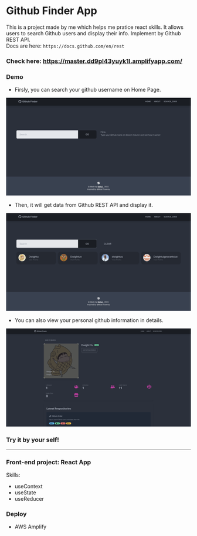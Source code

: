 # Github Finder App

This is a project made by me which helps me pratice react skills. It allows users to search Github users and display their info. Implement by Github REST API. <br/>
Docs are here: `https://docs.github.com/en/rest`

### Check here: https://master.dd9pl43yuyk1l.amplifyapp.com/

### Demo
- Firsly, you can search your github username on Home Page.
<img src="https://github.com/Dwightu/Github-finder/blob/master/public/Github_finder_demo.png" width="800px">

- Then, it will get data from Github REST API and display it.
<img src="https://github.com/Dwightu/Github-finder/blob/master/public/Github_finder_demo2.png" width="800px">

- You can also view your personal github information in details.
<img src="https://github.com/Dwightu/Github-finder/blob/master/public/Github_finder_demo3.png" width="800px">

### Try it by your self!
---

### Front-end project: React App
Skills:<br/>
* useContext
* useState
* useReducer

### Deploy
* AWS Amplify

